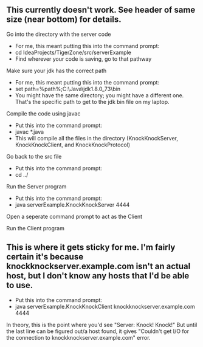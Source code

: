 ## This currently doesn't work. See header of same size (near bottom) for details.

Go into the directory with the server code
- For me, this meant putting this into the command prompt:
- cd IdeaProjects/TigerZone/src/serverExample
- Find wherever your code is saving, go to that pathway

Make sure your jdk has the correct path
- For me, this meant putting this into the command prompt:
- set path=%path%;C:\Java\jdk1.8.0_73\bin
- You might have the same directory; you might have a different one. That's the specific path to get to the jdk bin file on my laptop.

Compile the code using javac
- Put this into the command prompt:
- javac *.java
- This will compile all the files in the directory (KnockKnockServer, KnockKnockClient, and KnockKnockProtocol)

Go back to the src file
- Put this into the command prompt:
- cd ../

Run the Server program
- Put this into the command prompt:
- java serverExample.KnockKnockServer 4444

Open a seperate command prompt to act as the Client

Run the Client program

## This is where it gets sticky for me. I'm fairly certain it's because knockknockserver.example.com isn't an actual host, but I don't know any hosts that I'd be able to use.
 
- Put this into the command prompt:
- java serverExample.KnockKnockClient knockknockserver.example.com 4444


In theory, this is the point where you'd see "Server: Knock! Knock!"
But until the last line can be figured out/a host found, it gives "Couldn't get I/O for the connection to knockknockserver.example.com" error.